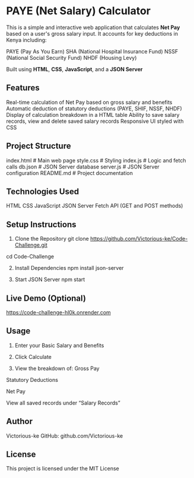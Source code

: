 # PAYE (Net Salary) Calculator

This is a simple and interactive web application that calculates **Net Pay** based on a user's gross salary input. It accounts for key deductions in Kenya including:

PAYE (Pay As You Earn)
SHA (National Hospital Insurance Fund)
NSSF (National Social Security Fund)
NHDF (Housing Levy)

Built using **HTML**, **CSS**, **JavaScript**, and a **JSON Server** 



## Features

Real-time calculation of Net Pay based on gross salary and benefits
Automatic deduction of statutory deductions (PAYE, SHIF, NSSF, NHDF)
Display of calculation breakdown in a HTML table
Ability to save salary records, view and delete saved salary records
Responsive UI styled with CSS



## Project Structure

index.html           # Main web page
style.css            # Styling
index.js             # Logic and fetch calls
db.json              # JSON Server database
server.js            # JSON Server configuration
README.md            # Project documentation


## Technologies Used
HTML
CSS
JavaScript
JSON Server
Fetch API (GET and POST methods)

## Setup Instructions
1. Clone the Repository
git clone https://github.com/Victorious-ke/Code-Challenge.git

cd Code-Challenge

2. Install Dependencies
npm install json-server

3. Start JSON Server
npm start


## Live Demo (Optional)
 https://code-challenge-hl0k.onrender.com

## Usage
1. Enter your Basic Salary and Benefits
2. Click Calculate

3. View the breakdown of:
Gross Pay

Statutory Deductions

Net Pay

View all saved records under “Salary Records”



## Author
Victorious-ke
GitHub: github.com/Victorious-ke

## License
This project is licensed under the MIT License 












